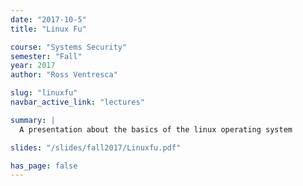 ```yaml
---
date: "2017-10-5"
title: "Linux Fu"

course: "Systems Security"
semester: "Fall"
year: 2017
author: "Ross Ventresca"

slug: "linuxfu"
navbar_active_link: "lectures"

summary: |
  A presentation about the basics of the linux operating system

slides: "/slides/fall2017/Linuxfu.pdf"

has_page: false
---
```

